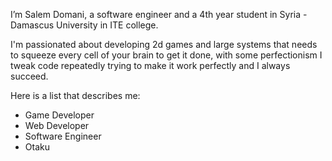 I’m Salem Domani,
a software engineer and a 4th year student in Syria - Damascus University in ITE college.<br>

I'm passionated about developing 2d games and large systems that needs to squeeze every cell of your brain to get it done, with some perfectionism I tweak code repeatedly trying to make it work perfectly and I always succeed.<br>


Here is a list that describes me:
- Game Developer
- Web Developer
- Software Engineer
- Otaku
